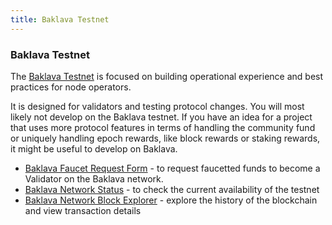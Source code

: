 ```yaml
---
title: Baklava Testnet
---
```


### Baklava Testnet

The [Baklava Testnet](/getting-started/baklava-testnet) is focused on building operational experience and best practices for node operators.

It is designed for validators and testing protocol changes. You will most likely not develop on the Baklava testnet. If you have an idea for a project that uses more protocol features in terms of handling the community fund or uniquely handling epoch rewards, like block rewards or staking rewards, it might be useful to develop on Baklava.

- [Baklava Faucet Request Form](https://forms.gle/JTYkMAJWTAUQp1sv9) - to request faucetted funds to become a Validator on the Baklava network.
- [Baklava Network Status](https://baklava-celostats.celo-testnet.org/) - to check the current availability of the testnet
- [Baklava Network Block Explorer](https://baklava-blockscout.celo-testnet.org/) - explore the history of the blockchain and view transaction details
